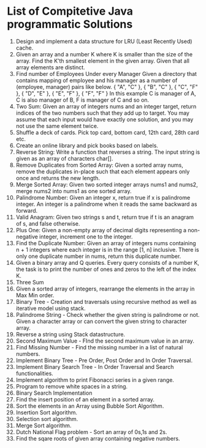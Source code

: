 # List of Compitetive Java programmatic Solutions

1. Design and implement a data structure for LRU (Least Recently Used) cache.
2. Given an array and a number K where K is smaller than the size of the array. Find the K’th smallest element in the given array. Given that all array elements are distinct.
3. Find number of Employees Under every Manager
Given a directory that contains mapping of employee and his manager as a number of (employee, manager) pairs like below.
{ "A", "C" },
{ "B", "C" },
{ "C", "F" },
{ "D", "E" },
{ "E", "F" },
{ "F", "F" }
In this example C is manager of A,
C is also manager of B, F is manager
of C and so on.
4. Two Sum: Given an array of integers nums and an integer target, return indices of the two numbers such that they add up to target. You may assume that each input would have exactly one solution, and you may not use the same element twice.
5. Shuffle a deck of cards. Pick top card, bottom card, 12th card, 28th card etc.
6. Create an online library and pick books based on labels.
7. Reverse String: Write a function that reverses a string. The input string is given as an array of characters char[].
8. Remove Duplicates from Sorted Array: Given a sorted array nums, remove the duplicates in-place such that each element appears only once and returns the new length.
9. Merge Sorted Array: Given two sorted integer arrays nums1 and nums2, merge nums2 into nums1 as one sorted array.
10. Palindrome Number: Given an integer x, return true if x is palindrome integer. An integer is a palindrome when it reads the same backward as forward.
11. Valid Anagram: Given two strings s and t, return true if t is an anagram of s, and false otherwise.
12. Plus One: Given a non-empty array of decimal digits representing a non-negative integer, increment one to the integer.
13. Find the Duplicate Number: Given an array of integers nums containing n + 1 integers where each integer is in the range [1, n] inclusive. There is only one duplicate number in nums, return this duplicate number.
14. Given a binary array and Q queries. Every query consists of a number K, the task is to print the number of ones and zeros to the left of the index K.
15. Three Sum
16. Given a sorted array of integers, rearrange the elements in the array in Max Min order.
17. Binary Tree - Creation and traversals using recursive method as well as iterative model using stack.
18. Palindrome String - Check whether the given string is palindrome or not. Given a character array or can convert the given string to character array.
19. Reverse a string using Stack datastructure.
20. Second Maximum Value - FInd the second maximum value in an array.
21. Find Missing Number - Find the missing number in a list of natural numbers.
22. Implement Binary Tree - Pre Order, Post Order and In Order Traversal.
23. Implement Binary Search Tree - In Order Traversal and Search functionalities.
24. Implement algorithm to print Fibonacci series in a given range.
25. Program to remove white spaces in a string.
26. Binary Search Implementation
27. Find the insert position of an element in a sorted array.
28. Sort the elements in an Array using Bubble Sort Algorithm.
29. Insertion Sort algorithm.
30. Selection sort algorithm.
31. Merge Sort algorithm.
32. Dutch National Flag problem - Sort an array of 0s,1s and 2s. 
33. Find the sqare roots of given array containing negative numbers.
